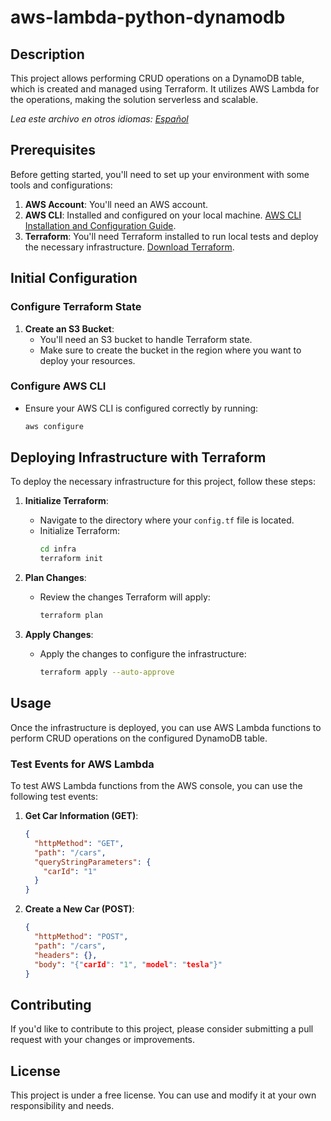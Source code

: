 
# aws-lambda-python-dynamodb

## Description
This project allows performing CRUD operations on a DynamoDB table, which is created and managed using Terraform. It utilizes AWS Lambda for the operations, making the solution serverless and scalable.

*Lea este archivo en otros idiomas: [Español](README_ES.md)*

## Prerequisites
Before getting started, you'll need to set up your environment with some tools and configurations:

1. **AWS Account**: You'll need an AWS account.
2. **AWS CLI**: Installed and configured on your local machine. [AWS CLI Installation and Configuration Guide](https://docs.aws.amazon.com/cli/latest/userguide/getting-started-install.html).
3. **Terraform**: You'll need Terraform installed to run local tests and deploy the necessary infrastructure. [Download Terraform](https://www.terraform.io/downloads.html).

## Initial Configuration

### Configure Terraform State

1. **Create an S3 Bucket**:
   - You'll need an S3 bucket to handle Terraform state.
   - Make sure to create the bucket in the region where you want to deploy your resources.

### Configure AWS CLI

- Ensure your AWS CLI is configured correctly by running:
  ```bash
  aws configure
  ```

## Deploying Infrastructure with Terraform

To deploy the necessary infrastructure for this project, follow these steps:

1. **Initialize Terraform**:
   - Navigate to the directory where your `config.tf` file is located.
   - Initialize Terraform:
     ```bash
     cd infra
     terraform init
     ```

2. **Plan Changes**:
   - Review the changes Terraform will apply:
     ```bash
     terraform plan
     ```

3. **Apply Changes**:
   - Apply the changes to configure the infrastructure:
     ```bash
     terraform apply --auto-approve
     ```

## Usage

Once the infrastructure is deployed, you can use AWS Lambda functions to perform CRUD operations on the configured DynamoDB table.

### Test Events for AWS Lambda

To test AWS Lambda functions from the AWS console, you can use the following test events:

1. **Get Car Information (GET)**:
   ```json
   {
     "httpMethod": "GET",
     "path": "/cars",
     "queryStringParameters": {
       "carId": "1"
     }
   }
   ```

2. **Create a New Car (POST)**:
   ```json
   {
     "httpMethod": "POST",
     "path": "/cars",
     "headers": {},
     "body": "{"carId": "1", "model": "tesla"}"
   }
   ```

## Contributing

If you'd like to contribute to this project, please consider submitting a pull request with your changes or improvements.

## License

This project is under a free license. You can use and modify it at your own responsibility and needs.
